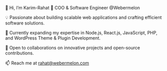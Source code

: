 👋 Hi, I’m Karim-Rahat
🚀 COO & Software Engineer @Webermelon

💡 Passionate about building scalable web applications and crafting efficient software solutions.

🌱 Currently expanding my expertise in Node.js, React.js, JavaScript, PHP, and WordPress Theme & Plugin Development.

🤝 Open to collaborations on innovative projects and open-source contributions.

📫 Reach me at rahat@webermelon.com

